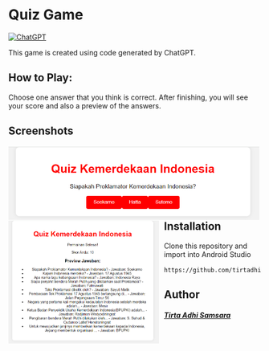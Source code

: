 # Quiz Game
[![ChatGPT](https://img.shields.io/badge/ChatGPT-OpenAI-009688.svg?style=flat&logo=openai&logoColor=white)](https://www.openai.com/)

This game is created using code generated by ChatGPT.


## How to Play:
Choose one answer that you think is correct. After finishing, you will see your score and also a preview of the answers.

## Screenshots
<img src="https://raw.githubusercontent.com/tirtadhi/GameQuizKemerdekaan/main/awal.png"
     alt="Initial display"
     style="float: left; margin-right: 10px;"
     width="500" /> <img src="https://raw.githubusercontent.com/tirtadhi/GameQuizKemerdekaan/main/akhir.png"
     alt="final display"
     style="float: left; margin-right: 10px;"
     width="300" />
     

## Installation
Clone this repository and import into Android Studio
```
https://github.com/tirtadhi/GameQuizKemerdekaan.git
```


## Author
##### [Tirta Adhi Samsara](https://www.linkedin.com/in/tirtaadhisamsara/)
